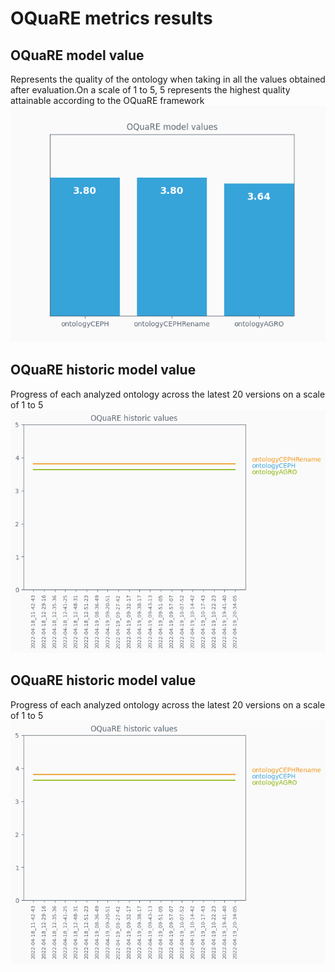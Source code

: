 # OQuaRE metrics results
## OQuaRE model value
Represents the quality of the ontology when taking in all the values obtained after evaluation.On a scale of 1 to 5, 5 represents the highest quality attainable according to the OQuaRE framework
![OQuaRE model value plot](OQuaRE_model_values.png)
## OQuaRE historic model value
Progress of each analyzed ontology across the latest 20 versions on a scale of 1 to 5
![OQuaRE historic values plot](OQuaRE_historic_model_value.png)
## OQuaRE historic model value
Progress of each analyzed ontology across the latest 20 versions on a scale of 1 to 5
![OQuaRE historic values plot](OQuaRE_historic_model_value.png)
